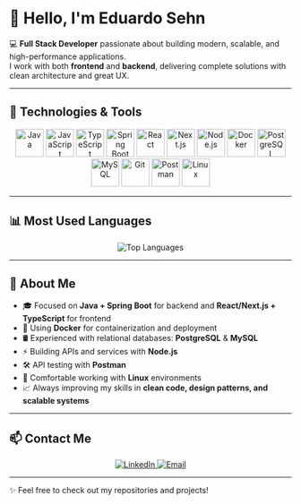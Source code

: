 # 👋 Hello, I'm Eduardo Sehn

💻 **Full Stack Developer** passionate about building modern, scalable, and high-performance applications.  
I work with both **frontend** and **backend**, delivering complete solutions with clean architecture and great UX.

---

## 🚀 Technologies & Tools

<p align="center">
  <img src="https://cdn.jsdelivr.net/gh/devicons/devicon/icons/java/java-original.svg" width="50" height="50" alt="Java"/>
  <img src="https://cdn.jsdelivr.net/gh/devicons/devicon/icons/javascript/javascript-original.svg" width="50" height="50" alt="JavaScript"/>
  <img src="https://cdn.jsdelivr.net/gh/devicons/devicon/icons/typescript/typescript-original.svg" width="50" height="50" alt="TypeScript"/>
  <img src="https://cdn.jsdelivr.net/gh/devicons/devicon/icons/spring/spring-original.svg" width="50" height="50" alt="Spring Boot"/>
  <img src="https://cdn.jsdelivr.net/gh/devicons/devicon/icons/react/react-original.svg" width="50" height="50" alt="React"/>
  <img src="https://cdn.jsdelivr.net/gh/devicons/devicon/icons/nextjs/nextjs-original.svg" width="50" height="50" alt="Next.js"/>
  <img src="https://cdn.jsdelivr.net/gh/devicons/devicon/icons/nodejs/nodejs-plain.svg" width="50" height="50" alt="Node.js"/>
  <img src="https://cdn.jsdelivr.net/gh/devicons/devicon/icons/docker/docker-original.svg" width="50" height="50" alt="Docker"/>
  <img src="https://cdn.jsdelivr.net/gh/devicons/devicon/icons/postgresql/postgresql-original.svg" width="50" height="50" alt="PostgreSQL"/>
  <img src="https://cdn.jsdelivr.net/gh/devicons/devicon/icons/mysql/mysql-original.svg" width="50" height="50" alt="MySQL"/>
  <img src="https://cdn.jsdelivr.net/gh/devicons/devicon/icons/git/git-original.svg" width="50" height="50" alt="Git"/>
  <img src="https://cdn.jsdelivr.net/gh/devicons/devicon/icons/postman/postman-original.svg" width="50" height="50" alt="Postman"/>
  <img src="https://cdn.jsdelivr.net/gh/devicons/devicon/icons/linux/linux-original.svg" width="50" height="50" alt="Linux"/>
</p>

---

## 📊 Most Used Languages

<p align="center">
  <img src="https://github-readme-stats.vercel.app/api/top-langs/?username=Eduardo668&layout=compact&langs_count=8&theme=dark" alt="Top Languages"/>
</p>

---

## 🌱 About Me

- 🎓 Focused on **Java + Spring Boot** for backend and **React/Next.js + TypeScript** for frontend  
- 🐳 Using **Docker** for containerization and deployment  
- 🛢 Experienced with relational databases: **PostgreSQL** & **MySQL**  
- ⚡ Building APIs and services with **Node.js**  
- 🛠 API testing with **Postman**  
- 🐧 Comfortable working with **Linux** environments  
- 📈 Always improving my skills in **clean code, design patterns, and scalable systems**

---

## 📫 Contact Me

<p align="center">
  <a href="https://www.linkedin.com/in/eduardo-paixão-sehn" target="_blank">
    <img src="https://img.shields.io/badge/LinkedIn-0A66C2?style=for-the-badge&logo=linkedin&logoColor=white" alt="LinkedIn"/>
  </a>
  <a href="mailto:eduardosehn20@gmail.com">
    <img src="https://img.shields.io/badge/Email-D14836?style=for-the-badge&logo=gmail&logoColor=white" alt="Email"/>
  </a>
</p>

---
✨ Feel free to check out my repositories and projects!

